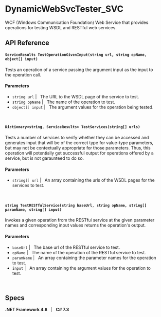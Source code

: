 # DynamicWebSvcTester_SVC

WCF (Windows Communication Foundation) Web Service that provides operations for testing WSDL and RESTful web services.


## API Reference

#### `ServiceResults TestOperationGivenInput(string url, string opName, object[] input)`

Tests an operation of a service passing the argument input as the input to the operation call. 

#### Parameters
- `string url` | &nbsp;&nbsp;The URL to the WSDL page of the service to test.
- `string opName` | &nbsp;&nbsp;The name of the operation to test.
- `object[] input` | &nbsp;&nbsp;The argument values for the operation being tested.

<br/>

#### `Dictionary<string, ServiceResults> TestServices(string[] urls)`

Tests a number of services to verify whether they can be accessed and generates input that will be of the correct type for value-type parameters, but may not be contextually appropriate for those parameters.  Thus, this operation will potentially get successful output for operations offered by a service, but is not garaunteed to do so.  

#### Parameters
- `string[] url` | &nbsp;&nbsp;An array containing the urls of the WSDL pages for the services to test.

<br/>

#### `string TestRESTfulService(string baseUrl, string opName, string[] paramName, string[] input)`

Invokes a given operation from the RESTful service at the given parameter names and corresponding input values returns the operation's output.

#### Parameters
- `baseUrl` | &nbsp;&nbsp;The base url of the RESTful service to test.
- `opName` | &nbsp;&nbsp;The name of the operation of the RESTful service to test.
- `paramName` | &nbsp;&nbsp;An array containing the parameter names for the operation to test.
 - `input` | &nbsp;&nbsp;An array containing the argument values for the operation to test.

<br/>

## Specs
**.NET Framework 4.8**&nbsp;&nbsp;&nbsp;|&nbsp;&nbsp;&nbsp;**C# 7.3**

<br/>
